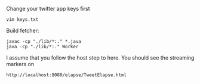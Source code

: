 Change your twitter app keys first
    
    vim keys.txt
  
Build fetcher:

    javac -cp "./lib/*:." *.java
    java -cp "./lib/*:." Worker

I assume that you follow the host step to here. You should see the streaming markers on 
    
    http://localhost:8080/elapse/TweetElapse.html
